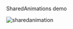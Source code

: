 SharedAnimations demo

![sharedanimation](https://user-images.githubusercontent.com/12079742/39817773-c02b8068-53a7-11e8-84ab-d0ba57a44f04.gif)
